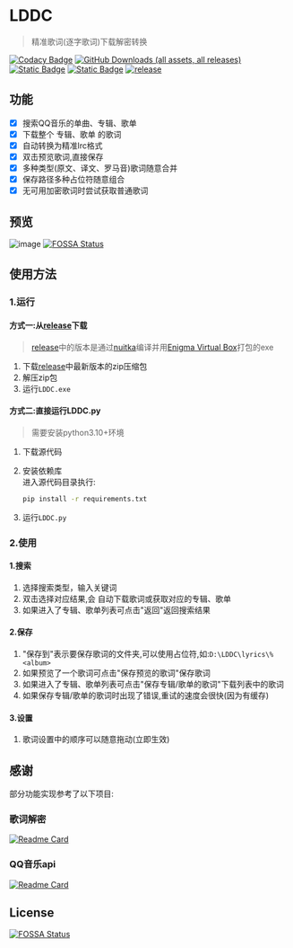 # LDDC

> 精准歌词(逐字歌词)下载解密转换

[![Codacy Badge](https://app.codacy.com/project/badge/Grade/015f636391584ffc82790ff7038da5ca)](https://app.codacy.com/gh/chenmozhijin/LDDC/dashboard?utm_source=gh&utm_medium=referral&utm_content=&utm_campaign=Badge_grade)
[![GitHub Downloads (all assets, all releases)](https://img.shields.io/github/downloads/chenmozhijin/LDDC/total)](https://github.com/chenmozhijin/LDDC/releases/latest)
[![Static Badge](https://img.shields.io/badge/Python-3.10%2B-brightgreen)](https://www.python.org/downloads/)
[![Static Badge](https://img.shields.io/badge/License-GPLv3-blue)](https://github.com/chenmozhijin/LDDC/blob/main/LICENSE)
[![release](https://img.shields.io/github/v/release/chenmozhijin/LDDC?color=blue)](https://github.com/chenmozhijin/LDDC/releases/latest)

## 功能

- [x] 搜索QQ音乐的单曲、专辑、歌单
- [x] 下载整个 专辑、歌单 的歌词
- [x] 自动转换为精准lrc格式
- [x] 双击预览歌词,直接保存
- [x] 多种类型(原文、译文、罗马音)歌词随意合并
- [x] 保存路径多种占位符随意组合
- [x] 无可用加密歌词时尝试获取普通歌词

## 预览

![image](img/1.webp)
[![FOSSA Status](https://app.fossa.com/api/projects/git%2Bgithub.com%2Fchenmozhijin%2FLDDC.svg?type=shield)](https://app.fossa.com/projects/git%2Bgithub.com%2Fchenmozhijin%2FLDDC?ref=badge_shield)

## 使用方法

### 1.运行

#### 方式一:从[release](https://github.com/chenmozhijin/LDDC/releases)下载

> [release](https://github.com/chenmozhijin/LDDC/releases)中的版本是通过[nuitka](https://github.com/Nuitka/Nuitka)编译并用[Enigma Virtual Box](https://enigmaprotector.com/en/aboutvb.html)打包的exe

1. 下载[release](https://github.com/chenmozhijin/LDDC/releases)中最新版本的zip压缩包
2. 解压zip包
3. 运行`LDDC.exe`

#### 方式二:直接运行LDDC.py

> 需要安装python3.10+环境

1. 下载源代码
2. 安装依赖库  
   进入源代码目录执行:

   ```bash
   pip install -r requirements.txt
   ```

3. 运行`LDDC.py`

### 2.使用

#### 1.搜索

1. 选择搜索类型，输入关键词
2. 双击选择对应结果,会 自动下载歌词或获取对应的专辑、歌单
3. 如果进入了专辑、歌单列表可点击"返回"返回搜索结果

#### 2.保存

1. "保存到"表示要保存歌词的文件夹,可以使用占位符,如:`D:\LDDC\lyrics\%<album>`
2. 如果预览了一个歌词可点击"保存预览的歌词"保存歌词
3. 如果进入了专辑、歌单列表可点击"保存专辑/歌单的歌词"下载列表中的歌词
4. 如果保存专辑/歌单的歌词时出现了错误,重试的速度会很快(因为有缓存)

#### 3.设置

1. 歌词设置中的顺序可以随意拖动(立即生效)

## 感谢

部分功能实现参考了以下项目:  

### 歌词解密

[![Readme Card](https://github-readme-stats.vercel.app/api/pin/?username=WXRIW&repo=Lyricify-Lyrics-Helper)](https://github.com/WXRIW/Lyricify-Lyrics-Helper)

### QQ音乐api

[![Readme Card](https://github-readme-stats.vercel.app/api/pin/?username=MCQTSS&repo=MCQTSS_QQMusic)](https://github.com/MCQTSS/MCQTSS_QQMusic)


## License
[![FOSSA Status](https://app.fossa.com/api/projects/git%2Bgithub.com%2Fchenmozhijin%2FLDDC.svg?type=large)](https://app.fossa.com/projects/git%2Bgithub.com%2Fchenmozhijin%2FLDDC?ref=badge_large)